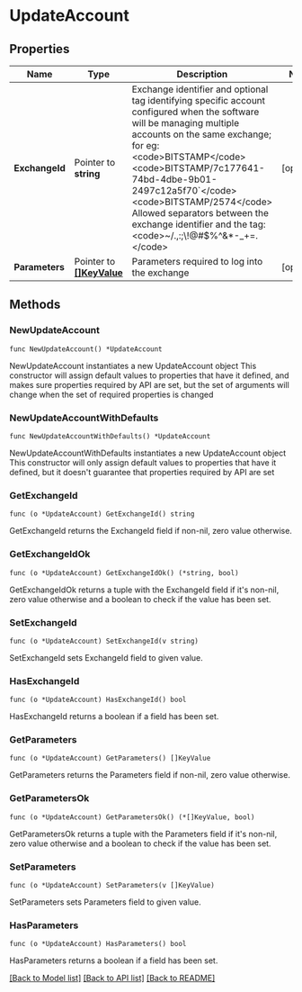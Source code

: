 # UpdateAccount

## Properties

Name | Type | Description | Notes
------------ | ------------- | ------------- | -------------
**ExchangeId** | Pointer to **string** | Exchange identifier and optional tag identifying specific account configured when the software will be managing multiple accounts on the same exchange; for eg:  &lt;code&gt;BITSTAMP&lt;/code&gt; &lt;code&gt;BITSTAMP/7c177641-74bd-4dbe-9b01-2497c12a5f70&#x60;&lt;/code&gt; &lt;code&gt;BITSTAMP/2574&lt;/code&gt; Allowed separators between the exchange identifier and the tag: &lt;code&gt;~/.,:;\\!@#$%^&amp;*-_+&#x3D;.&lt;/code&gt;  | [optional] 
**Parameters** | Pointer to [**[]KeyValue**](KeyValue.md) | Parameters required to log into the exchange | [optional] 

## Methods

### NewUpdateAccount

`func NewUpdateAccount() *UpdateAccount`

NewUpdateAccount instantiates a new UpdateAccount object
This constructor will assign default values to properties that have it defined,
and makes sure properties required by API are set, but the set of arguments
will change when the set of required properties is changed

### NewUpdateAccountWithDefaults

`func NewUpdateAccountWithDefaults() *UpdateAccount`

NewUpdateAccountWithDefaults instantiates a new UpdateAccount object
This constructor will only assign default values to properties that have it defined,
but it doesn't guarantee that properties required by API are set

### GetExchangeId

`func (o *UpdateAccount) GetExchangeId() string`

GetExchangeId returns the ExchangeId field if non-nil, zero value otherwise.

### GetExchangeIdOk

`func (o *UpdateAccount) GetExchangeIdOk() (*string, bool)`

GetExchangeIdOk returns a tuple with the ExchangeId field if it's non-nil, zero value otherwise
and a boolean to check if the value has been set.

### SetExchangeId

`func (o *UpdateAccount) SetExchangeId(v string)`

SetExchangeId sets ExchangeId field to given value.

### HasExchangeId

`func (o *UpdateAccount) HasExchangeId() bool`

HasExchangeId returns a boolean if a field has been set.

### GetParameters

`func (o *UpdateAccount) GetParameters() []KeyValue`

GetParameters returns the Parameters field if non-nil, zero value otherwise.

### GetParametersOk

`func (o *UpdateAccount) GetParametersOk() (*[]KeyValue, bool)`

GetParametersOk returns a tuple with the Parameters field if it's non-nil, zero value otherwise
and a boolean to check if the value has been set.

### SetParameters

`func (o *UpdateAccount) SetParameters(v []KeyValue)`

SetParameters sets Parameters field to given value.

### HasParameters

`func (o *UpdateAccount) HasParameters() bool`

HasParameters returns a boolean if a field has been set.


[[Back to Model list]](../README.md#documentation-for-models) [[Back to API list]](../README.md#documentation-for-api-endpoints) [[Back to README]](../README.md)


